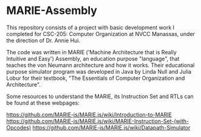 # MARIE-Assembly

This repository consists of a project with basic development work I completed for CSC-205: Computer Organization at NVCC Manassas, under the direction of Dr. Annie Hui. 

The code was written in MARIE ('Machine Architecture that is Really Intuitive and Easy') Assembly, an education purpose "language", that teaches the von Neumann architecture and how it works. Their educational purpose simulator program was developed in Java by Linda Null and Julia Lobur for their textbook, "The Essentials of Computer Organization and Architecture". 

Some resources to understand the MARIE, its Instruction Set and RTLs can be found at these webpages:

https://github.com/MARIE-js/MARIE.js/wiki/Introduction-to-MARIE
https://github.com/MARIE-js/MARIE.js/wiki/MARIE-Instruction-Set-(with-Opcodes)
https://github.com/MARIE-js/MARIE.js/wiki/Datapath-Simulator
